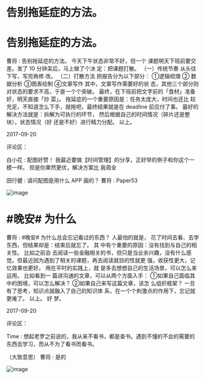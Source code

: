 # 告别拖延症的方法。

# 告别拖延症的方法。

曹将 : 告别拖延症的方法。 今天下午状态非常不好，但一个 课题明天下班前要交差。发了 10 分钟呆后，马上做了个决 定：把课题打散。 （一）传统节奏 从头往下写，写完再修 改。 （二）打散方法 把报告分为以下部分： ①逻辑梳理 ② 数据分析 ③图表绘制 ④文章写作 其中，文章写作需要好的状 态，其他三个部分则对状态的要求不高，于是一个个突破。 最终，在下班前把文字前的「食材」准备好，明天直接「炒 菜」。 拖延症的一个重要原因是：任务太庞大，时间也还比 较充足，不知道怎么下手，就拖吧，最终结果就是在 deadline 前应付了事。 最好的解决方法就是：拆解为可执行的环节， 然后根据自己的时间情况（碎片还是整块），状态情况（好 还是不好）进行精力分配。 以上。

2017-09-20

评论区：

白小花 : 配图好赞！ 我最近要做【时间管理】的分享，正好举的例子和你这个一模一样。 但是你果然更优，解决方案比 我周全

田行健 : 请问配图是用什么 APP 画的？ 曹将 : Paper53

![image](img/Image_338.png)

# #晚安# 为什么

曹将 : #晚安# 为什么总会忘记看过的东西？ 人最怕的就是， 花了时间去看、去学东西，但结果却是：结束后就忘了。 其 中有个重要的原因：没有找到与自己的相关性。 比如之前会 去阅读一些金融相关的书，但只是当业余兴趣，没有什么感 觉。但最近因为遇到了相关的课题，再去阅读就目的性就更 强，收获性更大，记忆效果也更好。 用在平时的实践上，就 是多去想想自己的生活场景，可以怎么来运用。 比如看到一 篇讲沟通的文章，可以从两个方面入手： ①如果自己面临其 中的困境，可以怎么解决？ ②如果自己来写这篇文章，该怎 么组织框架？ 一旦有了思考，知识点就融入了自己的知识体 系，在一个个刺激点的作用下，忘记就更难了。 以上。 好 梦。

2017-09-20

评论区：

Time : 想起老罗之前说的，我从来不看书，都是查书。遇到不懂的不会的需要的东西去学习，而从不为了看书而看书。

（大致意思） 曹将 : 是的

![image](img/Image_339.png)